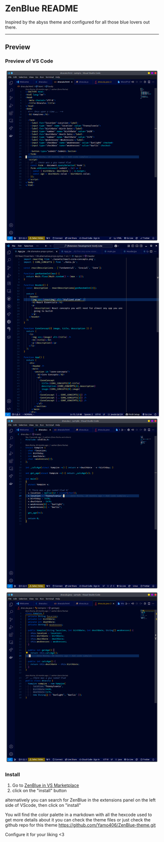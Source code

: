 # ZenBlue README

Inspired by the abyss theme and configured for all those blue lovers out there.

---

## Preview

### Preview of VS Code

<img src="./zenblue-vscode-html-preview.png" alt="HTML preview">

<img src="./zenblue-vscode-jsx-preview.png" alt="JSX preview">

<img src="./zenblue-vscode-c-preview.png" alt="C preview">

<img src="./zenblue-vscode-java-preview.png" alt="Java preview">

### Install

1. Go to [ZenBlue in VS Marketplace](https://marketplace.visualstudio.com/items?itemName=Yamo.ZenBlue&ssr=false#overview)
2. click on the "install" button

alternatively you can search for ZenBlue in the extensions panel on the left side of VScode, then click on "install"

You will find the color palette in a markdown with all the hexcode used to get more details about it you can check the theme files or just check the github repo for this theme <https://github.com/Yamo406/ZenBlue-theme.git>

Configure it for your liking <3
